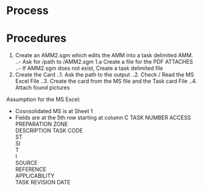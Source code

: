 # Process
# Procedures
1. Create an AMM2.sgm which edits the AMM into a task delimited AMM.
..- Ask for /path to /AMM2.sgm
1.a Create a file for the PDF ATTACHES
..- If AMM2.sgm does not exist, Create a task delimited file
2. Create the Card 
..1. Ask the path to the output
..2. Check / Read the MS Excel File
..3. Create the card from the MS file and the Task card File
..4. Attach found pictures

Assumption for the MS Excel:
- Cosnsolidated MS is at Sheet 1
- Fields are at the 5th row starting at column C 
TASK NUMBER	
ACCESS	
PREPARATION	
ZONE	
DESCRIPTION	
TASK CODE	
ST	
SI	
T	
I	
SOURCE	
REFERENCE	
APPLICABILITY	
TASK REVISION DATE

